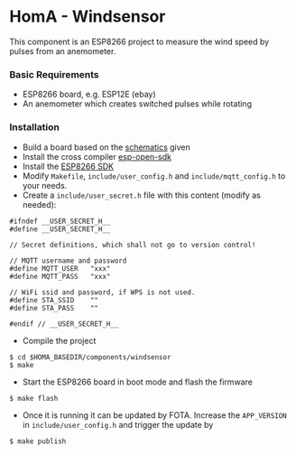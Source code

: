 # HomA - Windsensor
This component is an ESP8266 project to measure the wind speed by pulses from an anemometer. 

### Basic Requirements
* ESP8266 board, e.g. ESP12E (ebay)
* An anemometer which creates switched pulses while rotating

### Installation
* Build a board based on the [schematics](schematics/windsensor-esp12-v001.pdf) given
* Install the cross compiler [esp-open-sdk](https://github.com/pfalcon/esp-open-sdk)
* Install the [ESP8266 SDK](https://github.com/espressif/ESP8266_NONOS_SDK)
* Modify ```Makefile```, ```include/user_config.h``` and ```include/mqtt_config.h``` to your needs.
* Create a ```include/user_secret.h``` file with this content (modify as needed):
```none
#ifndef __USER_SECRET_H__
#define __USER_SECRET_H__

// Secret definitions, which shall not go to version control!

// MQTT username and password
#define MQTT_USER	"xxx"
#define MQTT_PASS	"xxx"

// WiFi ssid and password, if WPS is not used.
#define STA_SSID	""
#define STA_PASS	""

#endif // __USER_SECRET_H__

```
* Compile the project
```none
$ cd $HOMA_BASEDIR/components/windsensor
$ make
```
* Start the ESP8266 board in boot mode and flash the firmware
```none
$ make flash
```
* Once it is running it can be updated by FOTA. Increase the ```APP_VERSION``` in ```include/user_config.h``` and trigger the update by
```none
$ make publish
```

